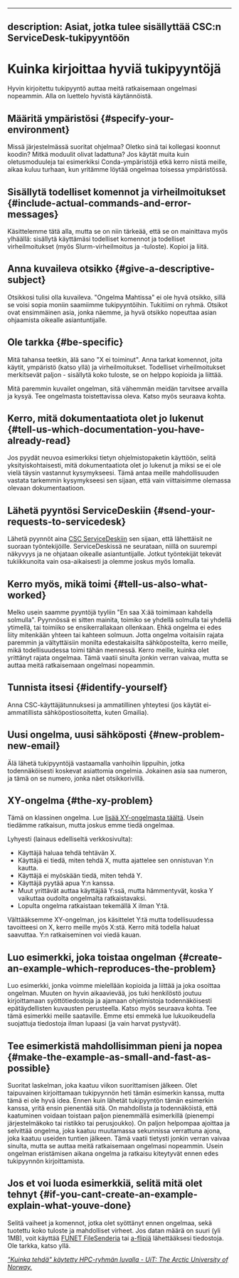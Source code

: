
---
description: Asiat, jotka tulee sisällyttää CSC:n ServiceDesk-tukipyyntöön
---

# Kuinka kirjoittaa hyviä tukipyyntöjä

Hyvin kirjoitettu tukipyyntö auttaa meitä ratkaisemaan ongelmasi nopeammin. Alla on luettelo hyvistä käytännöistä.

## Määritä ympäristösi {#specify-your-environment}

Missä järjestelmässä suoritat ohjelmaa? Oletko sinä tai kollegasi koonnut koodin? Mitkä moduulit olivat ladattuna? Jos käytät muita kuin oletusmoduuleja tai esimerkiksi Conda-ympäristöjä etkä kerro niistä meille, aikaa kuluu turhaan, kun yritämme löytää ongelmaa toisessa ympäristössä.

## Sisällytä todelliset komennot ja virheilmoitukset {#include-actual-commands-and-error-messages}

Käsittelemme tätä alla, mutta se on niin tärkeää, että se on mainittava myös ylhäällä: sisällytä käyttämäsi todelliset komennot ja todelliset virheilmoitukset (myös Slurm-virheilmoitus ja -tuloste). Kopioi ja liitä.

## Anna kuvaileva otsikko {#give-a-descriptive-subject}

Otsikkosi tulisi olla kuvaileva. "Ongelma Mahtissa" ei ole hyvä otsikko, sillä se voisi sopia moniin saamiimme tukipyyntöihin. Tukitiimi on ryhmä. Otsikot ovat ensimmäinen asia, jonka näemme, ja hyvä otsikko nopeuttaa asian ohjaamista oikealle asiantuntijalle.

## Ole tarkka {#be-specific}

Mitä tahansa teetkin, älä sano "X ei toiminut". Anna tarkat komennot, joita käytit, ympäristö (katso yllä) ja virheilmoitukset. Todelliset virheilmoitukset merkitsevät paljon - sisällytä koko tuloste, se on helppo kopioida ja liittää.

Mitä paremmin kuvailet ongelman, sitä vähemmän meidän tarvitsee arvailla ja kysyä. Tee ongelmasta toistettavissa oleva. Katso myös seuraava kohta.

## Kerro, mitä dokumentaatiota olet jo lukenut {#tell-us-which-documentation-you-have-already-read}

Jos pyydät neuvoa esimerkiksi tietyn ohjelmistopaketin käyttöön, selitä yksityiskohtaisesti, mitä dokumentaatiota olet jo lukenut ja miksi se ei ole vielä täysin vastannut kysymykseesi. Tämä antaa meille mahdollisuuden vastata tarkemmin kysymykseesi sen sijaan, että vain viittaisimme olemassa olevaan dokumentaatioon.

## Lähetä pyyntösi ServiceDeskiin {#send-your-requests-to-servicedesk}

Lähetä pyynnöt aina [CSC ServiceDeskiin](contact.md) sen sijaan, että lähettäisit ne suoraan työntekijöille. ServiceDeskissä ne seurataan, niillä on suurempi näkyvyys ja ne ohjataan oikealle asiantuntijalle. Jotkut työntekijät tekevät tukiikkunoita vain osa-aikaisesti ja olemme joskus myös lomalla.

## Kerro myös, mikä toimi {#tell-us-also-what-worked}

Melko usein saamme pyyntöjä tyyliin "En saa X:ää toimimaan kahdella solmulla". Pyynnössä ei sitten mainita, toimiko se yhdellä solmulla tai yhdellä ytimellä, tai toimiiko se ensikerrallakaan ollenkaan. Ehkä ongelma ei edes liity mitenkään yhteen tai kahteen solmuun. Jotta ongelma voitaisiin rajata paremmin ja vältyttäisiin monilta edestakaisilta sähköposteilta, kerro meille, mikä todellisuudessa toimi tähän mennessä. Kerro meille, kuinka olet yrittänyt rajata ongelmaa. Tämä vaatii sinulta jonkin verran vaivaa, mutta se auttaa meitä ratkaisemaan ongelmasi nopeammin.

## Tunnista itsesi {#identify-yourself}

Anna CSC-käyttäjätunnuksesi ja ammatillinen yhteytesi (jos käytät ei-ammatillista sähköpostiosoitetta, kuten Gmailia).

## Uusi ongelma, uusi sähköposti {#new-problem-new-email}

Älä lähetä tukipyyntöjä vastaamalla vanhoihin lippuihin, jotka todennäköisesti koskevat asiattomia ongelmia. Jokainen asia saa numeron, ja tämä on se numero, jonka näet otsikkorivillä.

## XY-ongelma {#the-xy-problem}

Tämä on klassinen ongelma. Lue [lisää XY-ongelmasta täältä](https://xyproblem.info/). Usein tiedämme ratkaisun, mutta joskus emme tiedä ongelmaa.

Lyhyesti (lainaus edelliseltä verkkosivulta):

* Käyttäjä haluaa tehdä tehtävän X.
* Käyttäjä ei tiedä, miten tehdä X, mutta ajattelee sen onnistuvan Y:n kautta.
* Käyttäjä ei myöskään tiedä, miten tehdä Y.
* Käyttäjä pyytää apua Y:n kanssa.
* Muut yrittävät auttaa käyttäjää Y:ssä, mutta hämmentyvät, koska Y vaikuttaa oudolta ongelmalta ratkaistavaksi.
* Lopulta ongelma ratkaistaan tekemällä X ilman Y:tä.

Välttääksemme XY-ongelman, jos käsittelet Y:tä mutta todellisuudessa tavoitteesi on X, kerro meille myös X:stä. Kerro mitä todella haluat saavuttaa. Y:n ratkaiseminen voi viedä kauan.

## Luo esimerkki, joka toistaa ongelman {#create-an-example-which-reproduces-the-problem}

Luo esimerkki, jonka voimme mielellään kopioida ja liittää ja joka osoittaa ongelman. Muuten on hyvin aikaavievää, jos tuki henkilöstö joutuu kirjoittamaan syöttötiedostoja ja ajamaan ohjelmistoja todennäköisesti epätäydellisten kuvausten perusteella. Katso myös seuraava kohta. Tee tämä esimerkki meille saataville. Emme etsi emmekä lue lukuoikeudella suojattuja tiedostoja ilman lupaasi (ja vain harvat pystyvät).

## Tee esimerkistä mahdollisimman pieni ja nopea {#make-the-example-as-small-and-fast-as-possible}

Suoritat laskelman, joka kaatuu viikon suorittamisen jälkeen. Olet taipuvainen kirjoittamaan tukipyynnön heti tämän esimerkin kanssa, mutta tämä ei ole hyvä idea. Ennen kuin lähetät tukipyyntön tämän esimerkin kanssa, yritä ensin pienentää sitä. On mahdollista ja todennäköistä, että kaatuminen voidaan toistaan paljon pienemmällä esimerkillä (pienempi järjestelmäkoko tai ristikko tai perusjoukko). On paljon helpompaa ajoittaa ja selvittää ongelma, joka kaatuu muutamassa sekunnissa verrattuna ajona, joka kaatuu useiden tuntien jälkeen. Tämä vaatii tietysti jonkin verran vaivaa sinulta, mutta se auttaa meitä ratkaisemaan ongelmasi nopeammin. Usein ongelman eristämisen aikana ongelma ja ratkaisu kiteytyvät ennen edes tukipyynnön kirjoittamista.

## Jos et voi luoda esimerkkiä, selitä mitä olet tehnyt {#if-you-cant-create-an-example-explain-what-youve-done}

Selitä vaiheet ja komennot, jotka olet syöttänyt ennen ongelmaa, sekä tuotettu koko tuloste ja mahdolliset virheet. Jos datan määrä on suuri (yli 1MB), voit käyttää [FUNET FileSenderia](https://filesender.funet.fi/) tai [a-flipiä](../data/Allas/using_allas/a_commands.md#a-flip) lähettääksesi tiedostoja. Ole tarkka, katso yllä.

[_"Kuinka tehdä" käytetty HPC-ryhmän luvalla - UiT: The Arctic University of Norway._](https://hpc-uit.readthedocs.io/en/latest/help/writing-support-requests.html)

